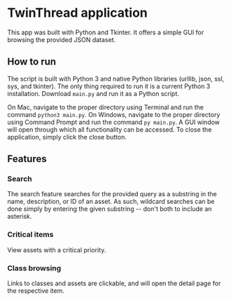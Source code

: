 # TwinThread application

This app was built with Python and Tkinter. It offers a simple GUI for browsing the provided JSON dataset.

## How to run

The script is built with Python 3 and native Python libraries (urllib, json, ssl, sys, and tkinter). The only thing required to run it is a current Python 3 installation. Download `main.py` and run it as a Python script. 

On Mac, navigate to the proper directory using Terminal and run the command `python3 main.py`. On Windows, navigate to the proper directory using Command Prompt and run the command `py main.py`.  A GUI window will open through which all functionality can be accessed. To close the application, simply click the close button.

## Features

### Search
The search feature searches for the provided query as a substring in the name, description, or ID of an asset. As such, wildcard searches can be done simply by entering the given substring -- don't both to include an asterisk.

### Critical items
View assets with a critical priority.

### Class browsing
Links to classes and assets are clickable, and will open the detail page for the respective item.
